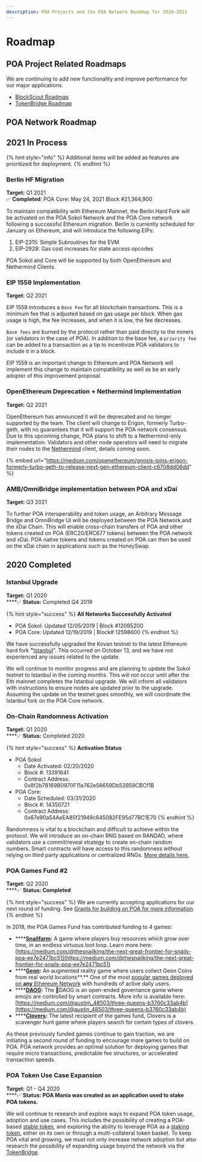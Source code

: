 ```yaml
---
description: POA Projects and the POA Network Roadmap for 2020-2021
---
```


# Roadmap

## POA Project Related Roadmaps

We are continuing to add new functionality and improve performance for our major applications. 

* [BlockScout Roadmap](https://docs.blockscout.com/about/roadmap)
* [TokenBridge Roadmap](https://docs.tokenbridge.net/about-tokenbridge/roadmap)

## **POA Network Roadmap**

## **2021 In Process**

{% hint style="info" %}
Additional items will be added as features are prioritized for deployment.
{% endhint %}

### **Berlin HF Migration**

**Target:** Q1 2021  
 ✅ **Completed**: POA Core: May 24, 2021 Block \#21,364,900

To maintain compatibility with Ethereum Mainnet, the Berlin Hard Fork will be activated on the POA Sokol Network and the POA Core network following a successful Ethereum migration. Berlin is currently scheduled for January on Ethereum, and will introduce the following EIPs:

1. EIP-2315: Simple Subroutines for the EVM
2. EIP-2929: Gas cost increases for state access opcodes

POA Sokol and Core will be supported by both OpenEthereum and Nethermind Clients.

### **EIP 1559 Implementation**

**Target:** Q2 2021

EIP 1559 introduces a `Base Fee` for all blockchain transactions. This is a minimum fee that is adjusted based on gas usage per block. When gas usage is high, the fee increases, and when it is low, the fee decreases. 

`Base fees` are burned by the protocol rather than paid directly to the miners \(or validators in the case of POA\). In addition to the base fee, a `priority fee` can be added to a transaction as a tip to incentivize POA validators to include it in a block.

EIP 1559 is an important change to Ethereum and POA Network will implement this change to maintain compatibility as well as be an early adopter of this improvement proposal.

### OpenEthereum Deprecation + Nethermind Implementation

 **Target:** Q2 2021

OpenEthereum has announced it will be deprecated and no longer supported by the team. The client will change to Erigon, formerly Turbo-geth, with no guarantees that it will support the POA network consensus. Due to this upcoming change, POA plans to shift to a Nethermind-only implementation. Validators and other node operators will need to migrate their nodes to the [Nethermind](https://nethermind.io/) client, details coming soon.

{% embed url="https://medium.com/openethereum/gnosis-joins-erigon-formerly-turbo-geth-to-release-next-gen-ethereum-client-c6708dd06dd" %}

### **AMB/OmniBridge implementation between POA and xDai**

**Target:** Q3 2021

To further POA interoperability and token usage, an Arbitrary Message Bridge and OmniBridge UI will be deployed between the POA Network and the xDai Chain. This will enable cross-chain transfers of POA and other tokens created on POA \(ERC20/ERC677 tokens\) between the POA network and xDai. POA native tokens and tokens created on POA can then be used on the xDai chain in applications such as the HoneySwap.

## **2020 Completed**

### **Istanbul Upgrade**

**Target:** Q1 2020  
 ****✅ **Status:** Completed Q4 2019

{% hint style="success" %}
**All Networks Successfully Activated**

* POA Sokol: Updated 12/05/2019 \| Block \#12095200
* POA Core: Updated 12/19/2019 \| Block\# 12598600
{% endhint %}

We have successfully upgraded the Kovan testnet to the latest Ethereum hard fork  **"**[Istanbul](https://eth.wiki/en/roadmap/istanbul)". This occurred on October 13, and we have not experienced any issues related to the update.

We will continue to monitor progress and are planning to update the Sokol testnet to Istanbul in the coming months.  This will not occur until after the Eth mainnet completes the Istanbul upgrade. We will inform all validators with instructions to ensure nodes are updated prior to the upgrade. Assuming the update on the testnet goes smoothly, we will coordinate the Istanbul fork on the POA Core network. 

### **On-Chain Randomness Activation**

**Target:** Q1 2020  
 ****✅ **Status:** Completed 2020

{% hint style="success" %}
**Activation Status**

* POA Sokol
  * Date Activated: 02/20/2020
  * Block \#: 13391641
  * Contract Address: 0x8f2b78169B0970F11a762e56659Db52B59CBCf1B
* POA Core: 
  * Date Scheduled: 03/31/2020
  * Block \#: 14350721
  * Contract Address: 0x67e90a54AeEA85f21949c645082FE95d77BC1E70
{% endhint %}

Randomness is vital to a blockchain and difficult to achieve within the protocol. We will introduce an on-chain RNG based on RANDAO, where validators use a commit/reveal strategy to create on-chain random numbers. Smart contracts will have access to this randomness without relying on third party applications or centralized RNGs. [More details here.](for-developers/on-chain-random-numbers/)

### **POA Games Fund \#2**

**Target:** Q2 2020  
 ****✅ **Status: Completed**

{% hint style="success" %}
We are currently accepting applications for our next round of funding. See [Grants for building on POA for more information](for-developers/grants-for-building-on-poa.md#poa-games-fund).
{% endhint %}

In 2019, the POA Games Fund has contributed funding to 4 games:

* \*\*\*\*[**Snailfarm**](https://www.stateofthedapps.com/dapps/poa-snailfarm)**:** A game where players buy resources which grow over time, in an endless virtuous loot loop. Learn more here: [https://medium.com/@thesnailking/the-next-great-frontier-for-snails-poa-ee7e2471bc51](https://medium.com/@thesnailking/the-next-great-frontier-for-snails-poa-ee7e2471bc51)
* \*\*\*\*[**Geon**](https://www.stateofthedapps.com/dapps/geon-app)**:** An augmented reality game where users collect Geon Coins from real world locations**.** One of the most [popular games deployed on **any** Ethereum Network](https://www.stateofthedapps.com/rankings/category/games) with hundreds of active daily users.
* \*\*\*\*[**DAOG**](https://daog.io/)**:** The 🐶DAOG is an open-ended governance game where emojis are controlled by smart contracts.  More info is available here: [https://medium.com/@austin\_48503/three-queens-b3760c33ab4b](https://medium.com/@austin_48503/three-queens-b3760c33ab4b)
* \*\*\*\*[**Clovers**](https://clovers.network)**:** The latest recipient of the games fund, Clovers is a scavenger hunt game where players search for certain types of clovers.

As these previously funded games continue to gain traction, we are initiating a second round of funding to encourage more games to build on POA. POA network provides an optimal solution for deploying games that require micro transactions, predictable fee structures, or accelerated transaction speeds.

### **POA Token Use Case Expansion**

**Target:** Q1 - Q4 2020  
 ****✅ **Status: POA Mania was created as an application used to stake POA tokens.**

We will continue to research and explore ways to expand POA token usage, adoption and use cases. This includes the possibility of creating a POA-based [stable token](for-users/use-cases-of-poa-token/stable-token.md), and exploring the ability to leverage POA as a [staking token](for-users/use-cases-of-poa-token/staking-token.md), either on its own or through a multi-collateral token basket.  To keep POA vital and growing, we must not only increase network adoption but also research the possibility of expanding usage beyond the network via the [TokenBridge](https://docs.tokenbridge.net/).

